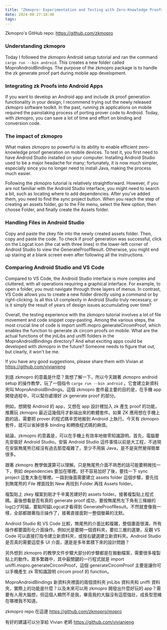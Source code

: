 ```yaml
---
title: "Zkmopro: Experimentation and Testing with Zero-Knowledge Proofs in Android Development"
date: 2024-08-27:18:48
tags:
---
```

Zkmopro's GitHub repo: https://github.com/zkmopro

### Understanding zkmopro
Today I followed the zkmopro Android setup tutorial and ran the command ``cargo run --bin android``. This creates a new folder called MoproAndroidBindings. The purpose of the zkmopro package is to handle the zk generate proof part during mobile app development.

### Integrating zk Proofs into Android Apps
If you want to develop an Android app and include zk proof generation functionality in your design, I recommend trying out the newly released zkmopro software toolkit. In the past, running zk applications on mobile required the painstaking process of porting prover code to Android. Today, with zkmopro, you can save a lot of time and effort on binding and conversion code.

### The impact of zkmopro
What makes zkmopro so powerful is its ability to enable efficient zero-knowledge proof generation on mobile devices. To test it, you first need to have Android Studio installed on your computer. Installing Android Studio used to be a major headache for many; fortunately, it is now much simpler, especially since you no longer need to install Java, making the process much easier.

Following the zkmopro tutorial is relatively straightforward. However, if you are not familiar with the Android Studio interface, you might need to search a bit, such as locating where to add dependencies. After you've added them, you need to find the sync project button. When you reach the step of creating an assets folder, go to the File menu, select the New option, then choose Folder, and finally create the Assets folder.

### Handling Files in Android Studio
Copy and paste the zkey file into the newly created assets folder. Then, copy and paste the code. To check if proof generation was successful, click on the Logcat icon (the cat with three lines) in the lower-left corner of Android Studio to view the GenerateProofResult. Otherwise, you might end up staring at a blank screen even after following all the instructions.

### Comparing Android Studio and VS Code
Compared to VS Code, the Android Studio interface is more complex and cluttered, with all operations requiring a graphical interface. For example, to open a folder, you must navigate through three layers of menus. In contrast, VS Code allows you to create a new folder directly using a command or by right-clicking. Is all this UI complexity in Android Studio truly necessary, or is it simply the result of years of design issues accumulating over time?

Overall, the testing experience with the zkmopro tutorial involves a lot of file movement and code snippet copy-pasting. Among the various steps, the most crucial line of code is import uniffi.mopro.generateCircomProof, which enables the function to generate zk circom proofs on mobile. What are the actual functions of the jniLibs and uniffi folders in the MoproAndroidBindings directory? And what exciting apps could be developed with zkmopro in the future? Someone needs to figure that out, but clearly, it won't be me.

If you have any good suggestions, please share them with Vivian at https://github.com/vivianjeng


到底 zkmopro 的意義是什麼？我想了解一下，所以今天跟著 zkmopro android setup 的操作教學，玩了一個指令 ``cargo run --bin android`` 。它會建立新資料夾叫 MoproAndroidBindings。這個 zkmopro 套件最主要的目的是，在手機 app 開發過程中，可以幫你處理好 zk generate proof 的部分。

例如，想開發 Android 的 app，又想在 app 設計裡加入 zk 產生 proof 的功能，推薦玩 zkmopro 最近這幾個月才新端出來的軟體套件。如果 ZK 應用想在手機上跑的話，需要把 prover 的程式碼辛苦地搬到 Android 上執行。今天有 zkmopro 套件，就可以省掉很多 binding 和轉換程式碼的麻煩。

結論，zkmopro 的意義是，可以在手機上有效率地做零知識證明。首先，電腦要先安裝好 Android Studio。安裝 Android Studio 這件事情以前是大工程，不過現在安裝無尾熊已經沒有過去那麼複雜了，至少不用裝 Java，是不是突然覺得簡單很多。

跟著 zkmopro 教學做還算可以理解。只是無尾熊介面不熟悉的話可能要稍微找一下，例如 dependencies 要加在哪裡。好不容易加好了後，要找一下 sync project 這隻大象在哪裡。一路到後面需要建立 assets folder 這個步驟，要先找到無尾熊的 File 裡面找到 New 再找到 Folder 再找 Assets folder。

複製貼上 zkey 檔案到剛才千辛萬苦建好的 assets folder。接著複製貼上程式碼。最後想看是否有真的 generate proof 成功，要按無尾熊左下角有三條線的logログ阿貓，要點阿貓Logcat才看得到 GenerateProofResult。不然就會像我一樣，全部都跟著指示操作了，接著直接面對一整個螢幕的沈默。

Android Studio 和 VS Code 比較，無尾熊的介面比較複雜，整個畫面很滿，所有操作都要圖形化介面操作。例如光是要開一個資料夾，要拉三層的選單，反觀 VS Code 可以直接打指令建立新資料夾，或按右鍵選建立新資料夾。Android Studio 是否真的需要這麼多 UI 介面，還是是多年累積下來的設計問題？

另外想到 zkmopro 的教學文件步驟大部分的步驟都是在搬動檔案，需要很多複製貼上的動作。眾多繁雜中，其中最關鍵的一行程式就是 import uniffi.mopro.generateCircomProof，這個 generateCircomProof 主要是讓你可以手機產生 zk 零知識證明 circom proof 的 function。

MoproAndroidBindings 新資料夾裡面的兩個資料夾 jniLibs 資料夾和 uniffi 資料夾，實際上的功能是什麼？以及未來可以用 zkmopro 開發出什麼好玩的 app？需要有人用大腦想，但這個人顯然不是我，畢竟我的大腦沒有這麼強壯，成長型思維在哪裡我不知道。

zkmopro repo 在這邊 https://github.com/zkmopro/mopro

有好的建議可以分享給 Vivian 老師 https://github.com/vivianjeng